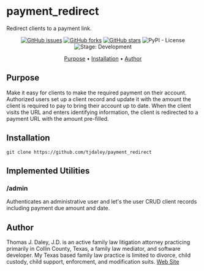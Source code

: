 # payment_redirect
Redirect clients to a payment link.

<p align="center">
    <a href="https://github.com/tjdaley/payment_redirect/issues"><img alt="GitHub issues" src="https://img.shields.io/github/issues/tjdaley/payment_redirect"></a>
    <a href="https://github.com/tjdaley/payment_redirect/network"><img alt="GitHub forks" src="https://img.shields.io/github/forks/tjdaley/payment_redirect"></a>
    <a href="https://github.com/tjdaley/payment_redirect/stargazers"><img alt="GitHub stars" src="https://img.shields.io/github/stars/tjdaley/payment_redirect"><a>
    <img alt="PyPI - License" src="https://img.shields.io/pypi/l/payment_redirect">
    <img alt="Stage: Development" src="https://img.shields.io/badge/stage-Development-orange">
</p>
<p align="center">
    <a href="#purpose">Purpose</a> &bull;
    <a href="#installation">Installation</a> &bull;
    <a href="#author">Author</a>
</p>

## Purpose
Make it easy for clients to make the required payment on their account.
Authorized users set up a client record and update it with the amount
the client is required to pay to bring their account up to date. When the
client visits the URL and enters identifying information, the client is
redirected to a payment URL with the amount pre-filled.

## Installation
```
git clone https://github.com/tjdaley/payment_redirect
```

## Implemented Utilities

### /admin

Authenticates an administrative user and let's the user CRUD client
records including payment due amount and date.

## Author

Thomas J. Daley, J.D. is an active family law litigation attorney practicing primarily in Collin County, Texas, a family law mediator, and software developer. My Texas based family law practice is limited to divorce, child custody, child support, enforcment, and modification suits. [Web Site](https://koonsfuller.com/attorneys/tom-daley/)
